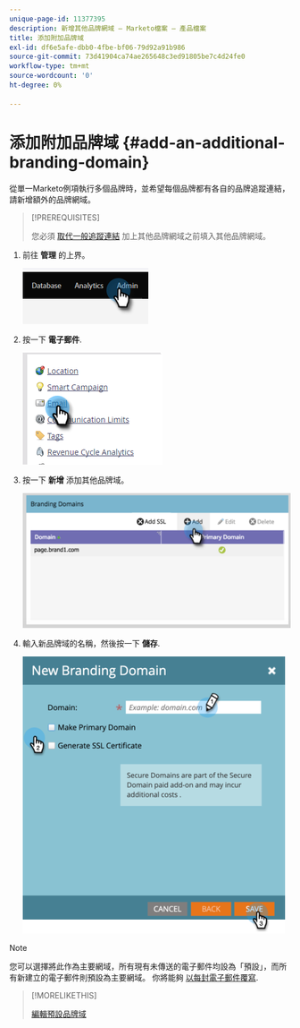 ```yaml
---
unique-page-id: 11377395
description: 新增其他品牌網域 — Marketo檔案 — 產品檔案
title: 添加附加品牌域
exl-id: df6e5afe-dbb0-4fbe-bf06-79d92a91b986
source-git-commit: 73d41904ca74ae265648c3ed91805be7c4d24fe0
workflow-type: tm+mt
source-wordcount: '0'
ht-degree: 0%

---
```


# 添加附加品牌域 {#add-an-additional-branding-domain}

從單一Marketo例項執行多個品牌時，並希望每個品牌都有各自的品牌追蹤連結，請新增額外的品牌網域。

>[!PREREQUISITES]
>
>您必須 [取代一般追蹤連結](/help/marketo/product-docs/administration/email-setup/add-multiple-branding-domains/edit-your-default-branding-domain.md) 加上其他品牌網域之前填入其他品牌網域。

1. 前往 **管理** 的上界。

   ![](assets/add-an-additional-branding-domain-1.png)

1. 按一下 **電子郵件**.

   ![](assets/add-an-additional-branding-domain-2.png)

1. 按一下 **新增** 添加其他品牌域。

   ![](assets/add-an-additional-branding-domain-3.png)

1. 輸入新品牌域的名稱，然後按一下 **儲存**.

   ![](assets/add-an-additional-branding-domain-4.png)

>[!NOTE]
>
>您可以選擇將此作為主要網域，所有現有未傳送的電子郵件均設為「預設」，而所有新建立的電子郵件則預設為主要網域。 你將能夠 [以每封電子郵件覆寫](/help/marketo/product-docs/administration/email-setup/add-multiple-branding-domains/overwrite-primary-domain-for-emails.md).

>[!MORELIKETHIS]
>
>[編輯預設品牌域](/help/marketo/product-docs/administration/email-setup/add-multiple-branding-domains/edit-your-default-branding-domain.md)
